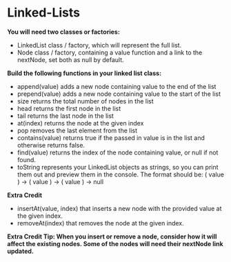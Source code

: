 # Linked-Lists
**You will need two classes or factories:**

+ LinkedList class / factory, which will represent the full list.
+ Node class / factory, containing a value function and a link to the nextNode, set both as null by default.

**Build the following functions in your linked list class:**

+ append(value) adds a new node containing value to the end of the list 
+ prepend(value) adds a new node containing value to the start of the list
+ size returns the total number of nodes in the list
+ head returns the first node in the list
+ tail returns the last node in the list
+ at(index) returns the node at the given index
+ pop removes the last element from the list
+ contains(value) returns true if the passed in value is in the list and otherwise returns false.
+ find(value) returns the index of the node containing value, or null if not found.
+ toString represents your LinkedList objects as strings, so you can print them out and preview them in the console. The format should be: 
( value ) -> ( value ) -> ( value ) -> null

**Extra Credit**

+ insertAt(value, index) that inserts a new node with the provided value at the given index.
+ removeAt(index) that removes the node at the given index.

**Extra Credit Tip: When you insert or remove a node, consider how it will affect the existing nodes. Some of the nodes will need their nextNode link updated.**
